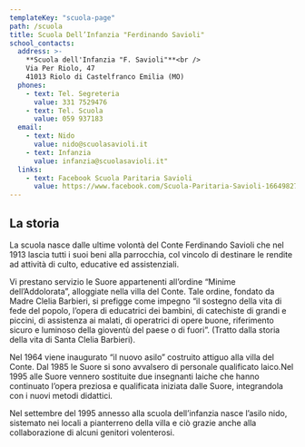 ```yaml
---
templateKey: "scuola-page"
path: /scuola
title: Scuola Dell’Infanzia "Ferdinando Savioli"
school_contacts:
  address: >-
    **Scuola dell'Infanzia "F. Savioli"**<br />
    Via Per Riolo, 47
    41013 Riolo di Castelfranco Emilia (MO)
  phones:
    - text: Tel. Segreteria
      value: 331 7529476
    - text: Tel. Scuola
      value: 059 937183
  email:
    - text: Nido
      value: nido@scuolasavioli.it
    - text: Infanzia
      value: infanzia@scuolasavioli.it"
  links:
    - text: Facebook Scuola Paritaria Savioli
      value: https://www.facebook.com/Scuola-Paritaria-Savioli-1664982737052400/
---
```


## La storia

La scuola nasce dalle ultime volontà del Conte Ferdinando Savioli che nel 1913 lascia tutti i suoi beni alla parrocchia, col vincolo di destinare le rendite ad attività di culto, educative ed assistenziali.

Vi prestano servizio le Suore appartenenti all’ordine “Minime dell’Addolorata”, alloggiate nella villa del Conte. Tale ordine, fondato da Madre Clelia Barbieri, si prefigge come impegno “il
sostegno della vita di fede del popolo, l’opera di educatrici dei bambini, di catechiste di grandi e piccini, di assistenza ai malati, di operatrici di opere buone, riferimento sicuro e luminoso della gioventù del paese o di fuori”. (Tratto dalla storia della vita di Santa Clelia Barbieri).

Nel 1964 viene inaugurato “il nuovo asilo” costruito attiguo alla villa del Conte. Dal 1985 le Suore si sono avvalsero di personale qualificato laico.Nel 1995 alle Suore vennero sostituite due insegnanti laiche che hanno continuato l’opera preziosa e qualificata iniziata dalle Suore, integrandola con i nuovi metodi didattici.

Nel settembre del 1995 annesso alla scuola dell’infanzia nasce l’asilo nido, sistemato nei locali a pianterreno della villa e ciò grazie anche alla collaborazione di alcuni genitori volenterosi.
